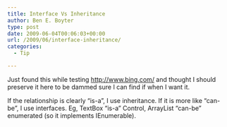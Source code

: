 ```yaml
---
title: Interface Vs Inheritance
author: Ben E. Boyter
type: post
date: 2009-06-04T00:06:03+00:00
url: /2009/06/interface-inheritance/
categories:
  - Tip

---
```

Just found this while testing http://www.bing.com/ and thought I should preserve it here to be dammed sure I can find if when I want it.

If the relationship is clearly &#8220;is-a&#8221;, I use inheritance. If it is more like &#8220;can-be&#8221;, I use interfaces. Eg, TextBox &#8220;is-a&#8221; Control, ArrayList &#8220;can-be&#8221; enumerated (so it implements IEnumerable).